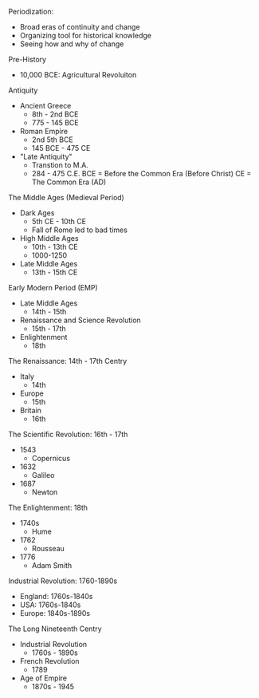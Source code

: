Periodization: 
- Broad eras of continuity and change 
- Organizing tool for historical knowledge 
- Seeing how and why of change 

Pre-History 
- 10,000 BCE: Agricultural Revoluiton 

Antiquity 
- Ancient Greece 
	- 8th - 2nd BCE
	- 775 - 145 BCE
- Roman Empire 
	- 2nd 5th BCE
	- 145 BCE - 475 CE
- "Late Antiquity"
	- Transtion to M.A.
	- 284 - 475 C.E.
BCE = Before the Common Era (Before Christ)
CE = The Common Era (AD)

The Middle Ages (Medieval Period)
- Dark Ages
	- 5th CE - 10th CE 
	- Fall of Rome led to bad times 
- High Middle Ages 
	- 10th - 13th CE 
	- 1000-1250
- Late Middle Ages
	- 13th - 15th CE

Early Modern Period (EMP)
- Late Middle Ages 
	- 14th - 15th 
- Renaissance and Science Revolution 
	- 15th - 17th 
- Enlightenment 
	- 18th 

The Renaissance: 14th - 17th Centry 
- Italy
	- 14th 
- Europe 
	- 15th 
- Britain 
	- 16th 

The Scientific Revolution: 16th - 17th 
- 1543 
	- Copernicus 
- 1632
	- Galileo 
- 1687
	- Newton 

The Enlightenment: 18th 
- 1740s
	- Hume 
- 1762
	- Rousseau 
- 1776
	- Adam Smith 

Industrial Revolution: 1760-1890s
- England: 1760s-1840s
- USA: 1760s-1840s
- Europe: 1840s-1890s

The Long Nineteenth Centry 
- Industrial Revolution
	- 1760s - 1890s
- French Revolution 
	- 1789
- Age of Empire
	- 1870s - 1945 
